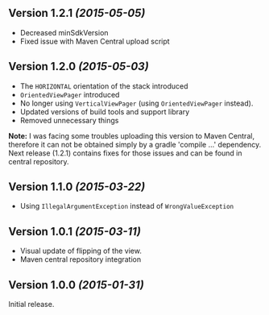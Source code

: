 Version 1.2.1 *(2015-05-05)*
----------------------------

 * Decreased minSdkVersion
 * Fixed issue with Maven Central upload script

Version 1.2.0 *(2015-05-03)*
----------------------------

 * The `HORIZONTAL` orientation of the stack introduced
 * `OrientedViewPager` introduced
 * No longer using `VerticalViewPager` (using `OrientedViewPager` instead).
 * Updated versions of build tools and support library
 * Removed unnecessary things

**Note:** I was facing some troubles uploading this version to Maven Central, therefore it can not be obtained simply by a gradle 'compile ...' dependency. Next release (1.2.1) contains fixes for those issues and can be found in central repository.

Version 1.1.0 *(2015-03-22)*
----------------------------

 * Using `IllegalArgumentException` instead of `WrongValueException`

Version 1.0.1 *(2015-03-11)*
----------------------------

 * Visual update of flipping of the view.
 * Maven central repository integration


Version 1.0.0 *(2015-01-31)*
----------------------------

Initial release.